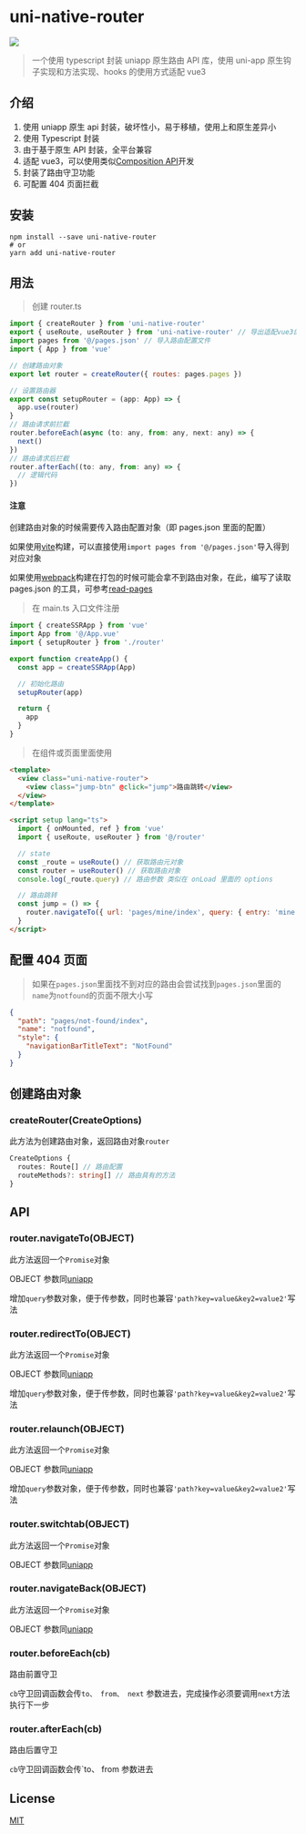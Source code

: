 # uni-native-router

[![](https://img.shields.io/badge/npm-v1.1.4-blue)](https://www.npmjs.com/package/uni-native-router)

> 一个使用 typescript 封装 uniapp 原生路由 API 库，使用 uni-app 原生钩子实现和方法实现、hooks 的使用方式适配 vue3

## 介绍

1. 使用 uniapp 原生 api 封装，破坏性小，易于移植，使用上和原生差异小
2. 使用 Typescript 封装
3. 由于基于原生 API 封装，全平台兼容
4. 适配 vue3，可以使用类似[Composition API](https://v3.cn.vuejs.org/api/composition-api.html)开发
5. 封装了路由守卫功能
6. 可配置 404 页面拦截

## 安装

```shell
npm install --save uni-native-router
# or
yarn add uni-native-router
```

## 用法

> 创建 router.ts

```js
import { createRouter } from 'uni-native-router'
export { useRoute, useRouter } from 'uni-native-router' // 导出适配vue3的hooks获取路由钩子方法
import pages from '@/pages.json' // 导入路由配置文件
import { App } from 'vue'

// 创建路由对象
export let router = createRouter({ routes: pages.pages })

// 设置路由器
export const setupRouter = (app: App) => {
  app.use(router)
}
// 路由请求前拦截
router.beforeEach(async (to: any, from: any, next: any) => {
  next()
})
// 路由请求后拦截
router.afterEach((to: any, from: any) => {
  // 逻辑代码
})
```

#### 注意

创建路由对象的时候需要传入路由配置对象（即 pages.json 里面的配置）

如果使用[vite](https://cn.vitejs.dev/guide/)构建，可以直接使用`import pages from '@/pages.json'`导入得到对应对象

如果使用[webpack](https://webpack.js.org/)构建在打包的时候可能会拿不到路由对象，在此，编写了读取 pages.json 的工具，可参考[read-pages](https://github.com/Gertyxs/uni-native-router/tree/master/packages/read-pages)

> 在 main.ts 入口文件注册

```js
import { createSSRApp } from 'vue'
import App from '@/App.vue'
import { setupRouter } from './router'

export function createApp() {
  const app = createSSRApp(App)

  // 初始化路由
  setupRouter(app)

  return {
    app
  }
}
```

> 在组件或页面里面使用

```html
<template>
  <view class="uni-native-router">
    <view class="jump-btn" @click="jump">路由跳转</view>
  </view>
</template>

<script setup lang="ts">
  import { onMounted, ref } from 'vue'
  import { useRoute, useRouter } from '@/router'

  // state
  const _route = useRoute() // 获取路由元对象
  const router = useRouter() // 获取路由对象
  console.log(_route.query) // 路由参数 类似在 onLoad 里面的 options

  // 路由跳转
  const jump = () => {
    router.navigateTo({ url: 'pages/mine/index', query: { entry: 'mine' } })
  }
</script>
```

## 配置 404 页面

> 如果在`pages.json`里面找不到对应的路由会尝试找到`pages.json`里面的`name`为`notfound`的页面不限大小写

```json
{
  "path": "pages/not-found/index",
  "name": "notfound",
  "style": {
    "navigationBarTitleText": "NotFound"
  }
}
```

## 创建路由对象

### createRouter(CreateOptions)

此方法为创建路由对象，返回路由对象`router`

```typescript
CreateOptions {
  routes: Route[] // 路由配置
  routeMethods?: string[] // 路由具有的方法
}
```

## API

### router.navigateTo(OBJECT)

此方法返回一个`Promise`对象

OBJECT 参数同[uniapp](https://uniapp.dcloud.net.cn/api/router.html#navigateto)

增加`query`参数对象，便于传参数，同时也兼容`'path?key=value&key2=value2'`写法

### router.redirectTo(OBJECT)

此方法返回一个`Promise`对象

OBJECT 参数同[uniapp](https://uniapp.dcloud.net.cn/api/router.html#redirectTo)

增加`query`参数对象，便于传参数，同时也兼容`'path?key=value&key2=value2'`写法

### router.relaunch(OBJECT)

此方法返回一个`Promise`对象

OBJECT 参数同[uniapp](https://uniapp.dcloud.net.cn/api/router.html#relaunch)

增加`query`参数对象，便于传参数，同时也兼容`'path?key=value&key2=value2'`写法

### router.switchtab(OBJECT)

此方法返回一个`Promise`对象

OBJECT 参数同[uniapp](https://uniapp.dcloud.net.cn/api/router.html#switchtab)

### router.navigateBack(OBJECT)

此方法返回一个`Promise`对象

OBJECT 参数同[uniapp](https://uniapp.dcloud.net.cn/api/router.html#navigateBack)

### router.beforeEach(cb)

路由前置守卫

`cb`守卫回调函数会传`to、 from、 next` 参数进去，完成操作必须要调用`next`方法执行下一步

### router.afterEach(cb)

路由后置守卫

`cb`守卫回调函数会传`to、 from 参数进去

## License

[MIT](https://github.com/Gertyxs/vite-plugin-stylelint-serve/blob/master/LICENSE)
